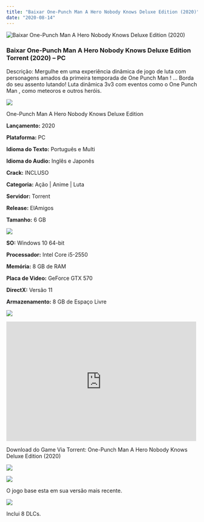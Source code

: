 ```yaml
---
title: "Baixar One-Punch Man A Hero Nobody Knows Deluxe Edition (2020)"
date: "2020-08-14"
---
```


![Baixar One-Punch Man A Hero Nobody Knows Deluxe Edition (2020)](https://1.bp.blogspot.com/-aXxQ4TeBu70/XtP--dH1q9I/AAAAAAAAAao/jG5fDL3pjUgY4dU7Xnay8t_FeJxY5CNeQCNcBGAsYHQ/s320/poster.jpg "One-Punch Man A Hero Nobody Knows Deluxe Edition (2020)")

### Baixar One-Punch Man A Hero Nobody Knows Deluxe Edition Torrent (2020) – PC

Descrição: Mergulhe em uma experiência dinâmica de jogo de luta com personagens amados da primeira temporada de One Punch Man ! … Borda do seu assento lutando! Luta dinâmica 3v3 com eventos como o One Punch Man , como meteoros e outros heróis.

![](https://1.bp.blogspot.com/-XIAoZor_ewQ/Xt6k8H1cWZI/AAAAAAAAAi0/oGRR_ah4Rf449lfQQZDiX_22jAu7LLnJACPcBGAYYCw/s400/Bot{1e4a638742c4ba6e593ba415a1cdf07bd8fcfe8eb821de52635c6c59191c9881}25C3{1e4a638742c4ba6e593ba415a1cdf07bd8fcfe8eb821de52635c6c59191c9881}25A3o{1e4a638742c4ba6e593ba415a1cdf07bd8fcfe8eb821de52635c6c59191c9881}2Bde{1e4a638742c4ba6e593ba415a1cdf07bd8fcfe8eb821de52635c6c59191c9881}2BInforma{1e4a638742c4ba6e593ba415a1cdf07bd8fcfe8eb821de52635c6c59191c9881}25C3{1e4a638742c4ba6e593ba415a1cdf07bd8fcfe8eb821de52635c6c59191c9881}25A7{1e4a638742c4ba6e593ba415a1cdf07bd8fcfe8eb821de52635c6c59191c9881}25C3{1e4a638742c4ba6e593ba415a1cdf07bd8fcfe8eb821de52635c6c59191c9881}25B5es.jpg)

One-Punch Man A Hero Nobody Knows Deluxe Edition

**Lançamento:** 2020

**Plataforma:** PC

**Idioma do Texto:** Português e Multi

**Idioma do Audio:** Inglês e Japonês

**Crack:** INCLUSO

**Categoria:** Ação | Anime | Luta

**Servidor:** Torrent

**Release:** ElAmigos

**Tamanho:** 6 GB

![](https://1.bp.blogspot.com/-h4INo_OBwls/Xt6lEEMpxNI/AAAAAAAAAi4/JjyyoRDYOagV83dzmOlHFitCwsklVMs6ACPcBGAYYCw/s400/Bot{1e4a638742c4ba6e593ba415a1cdf07bd8fcfe8eb821de52635c6c59191c9881}25C3{1e4a638742c4ba6e593ba415a1cdf07bd8fcfe8eb821de52635c6c59191c9881}25A3o{1e4a638742c4ba6e593ba415a1cdf07bd8fcfe8eb821de52635c6c59191c9881}2Bde{1e4a638742c4ba6e593ba415a1cdf07bd8fcfe8eb821de52635c6c59191c9881}2BRequisitos.jpg)

**SO:** Windows 10 64-bit

**Processador:** Intel Core i5-2550

**Memória:** 8 GB de RAM

**Placa de Video:** GeForce GTX 570

**DirectX:** Versão 11

**Armazenamento:** 8 GB de Espaço Livre

![](https://1.bp.blogspot.com/-rcYyVsnA81c/Xt6lZMZ2XiI/AAAAAAAAAjA/1MF2KKFyKSoUtwrodSDJRdpQoMNmnHOhwCPcBGAYYCw/s400/Bot{1e4a638742c4ba6e593ba415a1cdf07bd8fcfe8eb821de52635c6c59191c9881}25C3{1e4a638742c4ba6e593ba415a1cdf07bd8fcfe8eb821de52635c6c59191c9881}25A3o{1e4a638742c4ba6e593ba415a1cdf07bd8fcfe8eb821de52635c6c59191c9881}2Bde{1e4a638742c4ba6e593ba415a1cdf07bd8fcfe8eb821de52635c6c59191c9881}2BTrailer.jpg)

<iframe allow="accelerometer; autoplay; encrypted-media; gyroscope; picture-in-picture" allowfullscreen frameborder="0" height="315" src="https://www.youtube.com/embed/_xBGdlOK-Pc" width="500"></iframe>

Download do Game Via Torrent: One-Punch Man A Hero Nobody Knows Deluxe Edition (2020)

[![](https://1.bp.blogspot.com/-Rkir3Cy7E90/XthUbQKV_OI/AAAAAAAAAgU/q6xV1k8mreQnsOAbeImqH6Qi8ahsN2LpACPcBGAYYCw/s1600/Bot{1e4a638742c4ba6e593ba415a1cdf07bd8fcfe8eb821de52635c6c59191c9881}25C3{1e4a638742c4ba6e593ba415a1cdf07bd8fcfe8eb821de52635c6c59191c9881}25A3o{1e4a638742c4ba6e593ba415a1cdf07bd8fcfe8eb821de52635c6c59191c9881}2Bde{1e4a638742c4ba6e593ba415a1cdf07bd8fcfe8eb821de52635c6c59191c9881}2BDownload.jpg)](991dbe98c384e38eb3f200b71781231d744f5832&dn=One+Punch+Man+A+Hero+Nobody+Knows+Deluxe+Edition+ElAmigos)

![](https://1.bp.blogspot.com/-CKOPgKMHSCw/Xt6pGtUOwjI/AAAAAAAAAjY/zHwjL-_BlP8TQZnzb-2EXBS16bGihpMuACPcBGAYYCw/s400/Conte{1e4a638742c4ba6e593ba415a1cdf07bd8fcfe8eb821de52635c6c59191c9881}25C3{1e4a638742c4ba6e593ba415a1cdf07bd8fcfe8eb821de52635c6c59191c9881}25BAdo{1e4a638742c4ba6e593ba415a1cdf07bd8fcfe8eb821de52635c6c59191c9881}2Bprincipal.jpg)

O jogo base esta em sua versão mais recente.

![](https://1.bp.blogspot.com/-UGXgz5_D260/Xt6pIAL2JoI/AAAAAAAAAjc/_VnT3GuyOckKn31b2f_6ucXooESqa3cHwCPcBGAYYCw/s400/Conte{1e4a638742c4ba6e593ba415a1cdf07bd8fcfe8eb821de52635c6c59191c9881}25C3{1e4a638742c4ba6e593ba415a1cdf07bd8fcfe8eb821de52635c6c59191c9881}25BAdo{1e4a638742c4ba6e593ba415a1cdf07bd8fcfe8eb821de52635c6c59191c9881}2BExtra.jpg)

Inclui 8 DLCs.
